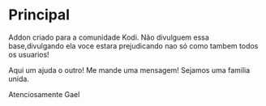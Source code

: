 # Principal

Addon criado para a comunidade Kodi. Não divulguem essa base,divulgando ela voce estara prejudicando nao só como tambem todos os usuarios!

Aqui um ajuda o outro! Me mande uma mensagem! Sejamos uma familia unida.

Atenciosamente
Gael
